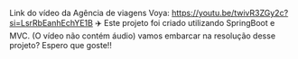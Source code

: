 Link do vídeo da Agência de viagens Voya: https://youtu.be/twivR3ZGy2c?si=LsrRbEanhEchYE1B ✈️ Este projeto foi criado utilizando SpringBoot e MVC. (O vídeo não contém áudio) vamos embarcar na resolução desse projeto? Espero que goste!!
